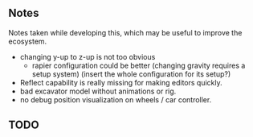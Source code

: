 ## Notes

Notes taken while developing this, which may be useful to improve the ecosystem.

- changing y-up to z-up is not too obvious
  - rapier configuration could be better (changing gravity requires a setup system) (insert the whole configuration for its setup?)
- Reflect capability is really missing for making editors quickly.
- bad excavator model without animations or rig.
- no debug position visualization on wheels / car controller.

## TODO